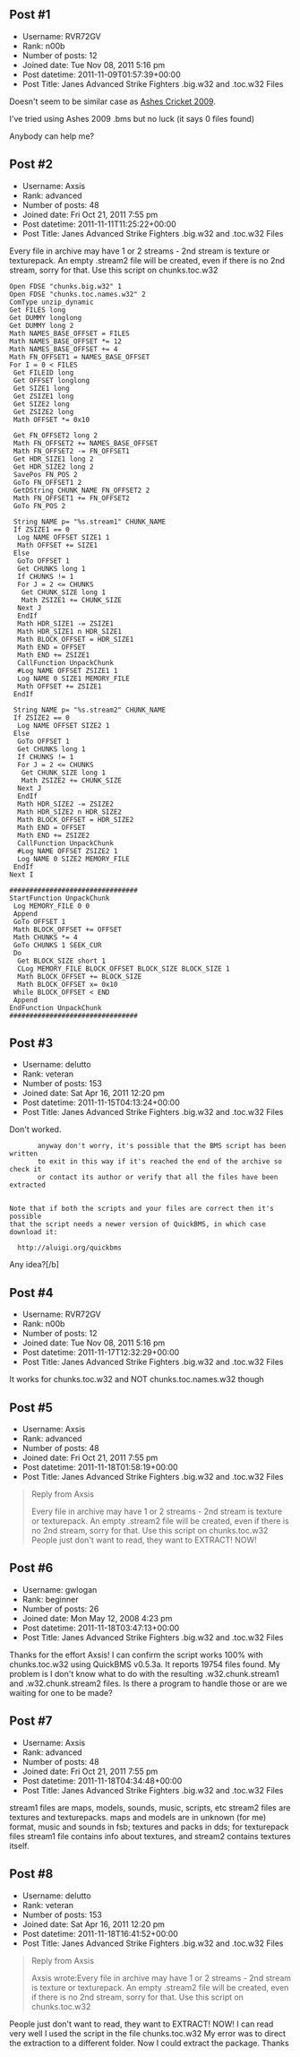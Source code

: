 ## Post #1
- Username: RVR72GV
- Rank: n00b
- Number of posts: 12
- Joined date: Tue Nov 08, 2011 5:16 pm
- Post datetime: 2011-11-09T01:57:39+00:00
- Post Title: Janes Advanced Strike Fighters .big.w32 and .toc.w32 Files

Doesn't seem to be similar case as [Ashes Cricket 2009](http://forum.xentax.com/viewtopic.php?f=10&t=4268&hilit=.w32).

I've tried using Ashes 2009 .bms but no luck (it says 0 files found)

Anybody can help me?
## Post #2
- Username: Axsis
- Rank: advanced
- Number of posts: 48
- Joined date: Fri Oct 21, 2011 7:55 pm
- Post datetime: 2011-11-11T11:25:22+00:00
- Post Title: Janes Advanced Strike Fighters .big.w32 and .toc.w32 Files

Every file in archive may have 1 or 2 streams - 2nd stream is texture or texturepack.
An empty .stream2 file will be created, even if there is no 2nd stream, sorry for that.
Use this script on chunks.toc.w32

```
Open FDSE "chunks.big.w32" 1
Open FDSE "chunks.toc.names.w32" 2
ComType unzip_dynamic
Get FILES long
Get DUMMY longlong
Get DUMMY long 2
Math NAMES_BASE_OFFSET = FILES
Math NAMES_BASE_OFFSET *= 12
Math NAMES_BASE_OFFSET += 4
Math FN_OFFSET1 = NAMES_BASE_OFFSET
For I = 0 < FILES
 Get FILEID long
 Get OFFSET longlong
 Get SIZE1 long
 Get ZSIZE1 long
 Get SIZE2 long
 Get ZSIZE2 long
 Math OFFSET *= 0x10
 
 Get FN_OFFSET2 long 2
 Math FN_OFFSET2 += NAMES_BASE_OFFSET
 Math FN_OFFSET2 -= FN_OFFSET1
 Get HDR_SIZE1 long 2
 Get HDR_SIZE2 long 2
 SavePos FN_POS 2
 GoTo FN_OFFSET1 2
 GetDString CHUNK_NAME FN_OFFSET2 2
 Math FN_OFFSET1 += FN_OFFSET2
 GoTo FN_POS 2

 String NAME p= "%s.stream1" CHUNK_NAME
 If ZSIZE1 == 0
  Log NAME OFFSET SIZE1 1
  Math OFFSET += SIZE1
 Else
  GoTo OFFSET 1
  Get CHUNKS long 1
  If CHUNKS != 1
  For J = 2 <= CHUNKS
   Get CHUNK_SIZE long 1
   Math ZSIZE1 += CHUNK_SIZE
  Next J
  EndIf
  Math HDR_SIZE1 -= ZSIZE1
  Math HDR_SIZE1 n HDR_SIZE1
  Math BLOCK_OFFSET = HDR_SIZE1
  Math END = OFFSET
  Math END += ZSIZE1
  CallFunction UnpackChunk
  #Log NAME OFFSET ZSIZE1 1
  Log NAME 0 SIZE1 MEMORY_FILE
  Math OFFSET += ZSIZE1
 EndIf

 String NAME p= "%s.stream2" CHUNK_NAME
 If ZSIZE2 == 0
  Log NAME OFFSET SIZE2 1
 Else
  GoTo OFFSET 1
  Get CHUNKS long 1
  If CHUNKS != 1
  For J = 2 <= CHUNKS
   Get CHUNK_SIZE long 1
   Math ZSIZE2 += CHUNK_SIZE
  Next J
  EndIf
  Math HDR_SIZE2 -= ZSIZE2
  Math HDR_SIZE2 n HDR_SIZE2
  Math BLOCK_OFFSET = HDR_SIZE2
  Math END = OFFSET
  Math END += ZSIZE2
  CallFunction UnpackChunk
  #Log NAME OFFSET ZSIZE2 1
  Log NAME 0 SIZE2 MEMORY_FILE
 EndIf
Next I

################################
StartFunction UnpackChunk
 Log MEMORY_FILE 0 0
 Append
 GoTo OFFSET 1
 Math BLOCK_OFFSET += OFFSET
 Math CHUNKS *= 4
 GoTo CHUNKS 1 SEEK_CUR
 Do
  Get BLOCK_SIZE short 1
  CLog MEMORY_FILE BLOCK_OFFSET BLOCK_SIZE BLOCK_SIZE 1
  Math BLOCK_OFFSET += BLOCK_SIZE
  Math BLOCK_OFFSET x= 0x10
 While BLOCK_OFFSET < END
 Append
EndFunction UnpackChunk
################################
```
## Post #3
- Username: delutto
- Rank: veteran
- Number of posts: 153
- Joined date: Sat Apr 16, 2011 12:20 pm
- Post datetime: 2011-11-15T04:13:24+00:00
- Post Title: Janes Advanced Strike Fighters .big.w32 and .toc.w32 Files

Don't worked.

```
       anyway don't worry, it's possible that the BMS script has been written
       to exit in this way if it's reached the end of the archive so check it
       or contact its author or verify that all the files have been extracted


Note that if both the scripts and your files are correct then it's possible
that the script needs a newer version of QuickBMS, in which case download it:

  http://aluigi.org/quickbms
```

Any idea?[/b]
## Post #4
- Username: RVR72GV
- Rank: n00b
- Number of posts: 12
- Joined date: Tue Nov 08, 2011 5:16 pm
- Post datetime: 2011-11-17T12:32:29+00:00
- Post Title: Janes Advanced Strike Fighters .big.w32 and .toc.w32 Files

It works for chunks.toc.w32 and NOT chunks.toc.names.w32 though
## Post #5
- Username: Axsis
- Rank: advanced
- Number of posts: 48
- Joined date: Fri Oct 21, 2011 7:55 pm
- Post datetime: 2011-11-18T01:58:19+00:00
- Post Title: Janes Advanced Strike Fighters .big.w32 and .toc.w32 Files

> Reply from Axsis
>
> Every file in archive may have 1 or 2 streams - 2nd stream is texture or texturepack.
An empty .stream2 file will be created, even if there is no 2nd stream, sorry for that.
Use this script on chunks.toc.w32
People just don't want to read, they want to EXTRACT! NOW!
## Post #6
- Username: gwlogan
- Rank: beginner
- Number of posts: 26
- Joined date: Mon May 12, 2008 4:23 pm
- Post datetime: 2011-11-18T03:47:13+00:00
- Post Title: Janes Advanced Strike Fighters .big.w32 and .toc.w32 Files

Thanks for the effort Axsis!
I can confirm the script works 100% with chunks.toc.w32 using QuickBMS v0.5.3a. It reports 19754 files found. My problem is I don't know what to do with the resulting .w32.chunk.stream1 and .w32.chunk.stream2 files. Is there a program to handle those or are we waiting for one to be made?
## Post #7
- Username: Axsis
- Rank: advanced
- Number of posts: 48
- Joined date: Fri Oct 21, 2011 7:55 pm
- Post datetime: 2011-11-18T04:34:48+00:00
- Post Title: Janes Advanced Strike Fighters .big.w32 and .toc.w32 Files

stream1 files are maps, models, sounds, music, scripts, etc
stream2 files are textures and texturepacks.
maps and models are in unknown (for me) format, music and sounds in fsb;
textures and packs in dds; for texturepack files stream1 file contains info about textures, and stream2 contains textures itself.
## Post #8
- Username: delutto
- Rank: veteran
- Number of posts: 153
- Joined date: Sat Apr 16, 2011 12:20 pm
- Post datetime: 2011-11-18T16:41:52+00:00
- Post Title: Janes Advanced Strike Fighters .big.w32 and .toc.w32 Files

> Reply from Axsis
>
> Axsis wrote:Every file in archive may have 1 or 2 streams - 2nd stream is texture or texturepack.
An empty .stream2 file will be created, even if there is no 2nd stream, sorry for that.
Use this script on chunks.toc.w32

People just don't want to read, they want to EXTRACT! NOW!
I can read very well
I used the script in the file chunks.toc.w32
My error was to direct the extraction to a different folder. Now I could extract the package. Thanks
